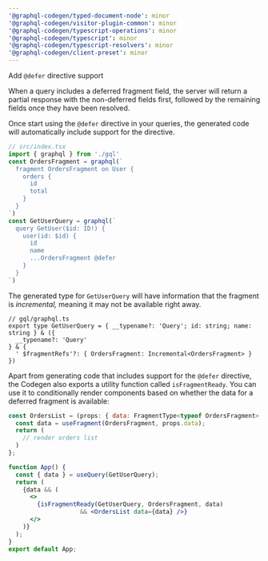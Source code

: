 ```yaml
---
'@graphql-codegen/typed-document-node': minor
'@graphql-codegen/visitor-plugin-common': minor
'@graphql-codegen/typescript-operations': minor
'@graphql-codegen/typescript': minor
'@graphql-codegen/typescript-resolvers': minor
'@graphql-codegen/client-preset': minor
---
```


Add `@defer` directive support

When a query includes a deferred fragment field, the server will return a partial response with the non-deferred fields first, followed by the remaining fields once they have been resolved.

Once start using the `@defer` directive in your queries, the generated code will automatically include support for the directive.

```jsx
// src/index.tsx
import { graphql } from './gql'
const OrdersFragment = graphql(`
  fragment OrdersFragment on User {
    orders {
      id
      total
    }
  }
`)
const GetUserQuery = graphql(`
  query GetUser($id: ID!) {
    user(id: $id) {
      id
      name
      ...OrdersFragment @defer
    }
  }
`)
```

The generated type for `GetUserQuery` will have information that the fragment is _incremental,_ meaning it may not be available right away.

```tsx
// gql/graphql.ts
export type GetUserQuery = { __typename?: 'Query'; id: string; name: string } & ({
  __typename?: 'Query'
} & {
  ' $fragmentRefs'?: { OrdersFragment: Incremental<OrdersFragment> }
})
```

Apart from generating code that includes support for the `@defer` directive, the Codegen also exports a utility function called `isFragmentReady`. You can use it to conditionally render components based on whether the data for a deferred
fragment is available:

```jsx
const OrdersList = (props: { data: FragmentType<typeof OrdersFragment> }) => {
  const data = useFragment(OrdersFragment, props.data);
  return (
    // render orders list
  )
};

function App() {
  const { data } = useQuery(GetUserQuery);
  return (
    {data && (
      <>
        {isFragmentReady(GetUserQuery, OrdersFragment, data)
					&& <OrdersList data={data} />}
      </>
    )}
  );
}
export default App;
```
